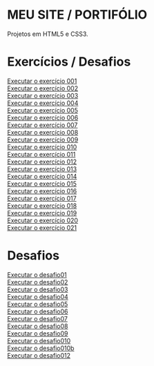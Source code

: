 # MEU SITE / PORTIFÓLIO 

Projetos em HTML5 e CSS3.
 <h1>Exercícios / Desafios</h1>
 
<a href="https://lucknoshi.github.io/html_css/exercicios/ex001/">Executar o exercício 001</a><br>
<a href="https://lucknoshi.github.io/html_css/exercicios/ex002/">Executar o exercício 002</a><br>
<a href="https://lucknoshi.github.io/html_css/exercicios/ex003/">Executar o exercício 003</a><br>
<a href="https://lucknoshi.github.io/html_css/exercicios/ex004/">Executar o exercício 004</a><br>
<a href="https://lucknoshi.github.io/html_css/exercicios/ex005/">Executar o exercício 005</a><br>
<a href="https://lucknoshi.github.io/html_css/exercicios/ex006/">Executar o exercício 006</a><br>
<a href="https://lucknoshi.github.io/html_css/exercicios/ex007/">Executar o exercício 007</a><br>
<a href="https://lucknoshi.github.io/html_css/exercicios/ex008/">Executar o exercício 008</a><br>
<a href="https://lucknoshi.github.io/html_css/exercicios/ex009/">Executar o exercício 009</a><br>
<a href="https://lucknoshi.github.io/html_css/exercicios/ex010/">Executar o exercício 010</a><br>
<a href="https://lucknoshi.github.io/html_css/exercicios/ex011/">Executar o exercício 011</a><br>
<a href="https://lucknoshi.github.io/html_css/exercicios/ex012/">Executar o exercício 012</a><br>
<a href="https://lucknoshi.github.io/html_css/exercicios/ex013/">Executar o exercício 013</a><br>
<a href="https://lucknoshi.github.io/html_css/exercicios/ex014/">Executar o exercício 014</a><br>
<a href="https://lucknoshi.github.io/html_css/exercicios/ex015/">Executar o exercício 015</a><br>
<a href="https://lucknoshi.github.io/html_css/exercicios/ex016/">Executar o exercício 016</a><br>
<a href="https://lucknoshi.github.io/html_css/exercicios/ex017/">Executar o exercício 017</a><br>
<a href="https://lucknoshi.github.io/html_css/exercicios/ex018/">Executar o exercício 018</a><br>
<a href="https://lucknoshi.github.io/html_css/exercicios/ex019/">Executar o exercício 019</a><br>
<a href="https://lucknoshi.github.io/html_css/exercicios/ex020/">Executar o exercício 020</a><br>
<a href="https://lucknoshi.github.io/html_css/exercicios/ex021/site.html">Executar o exercício 021</a>

<h1>Desafios</h1>
<a href="https://lucknoshi.github.io/html_css/desafios/desafio01/desafio01.html">Executar o desafio01</a><br>
<a href="https://lucknoshi.github.io/html_css/desafios/desafio02/desafio02.html">Executar o desafio02</a><br>
<a href="https://lucknoshi.github.io/html_css/desafios/desafio03/desafio03.html">Executar o desafio03</a><br>
<a href="https://lucknoshi.github.io/html_css/desafios/desafio04/desafio04.html">Executar o desafio04</a><br>
<a href="https://lucknoshi.github.io/html_css/desafios/desafio05/desafio05.html">Executar o desafio05</a><br>
<a href="https://lucknoshi.github.io/html_css/desafios/desafio06/index.html">Executar o desafio06</a><br>
<a href="https://lucknoshi.github.io/html_css/desafios/desafio07/desafio07.html">Executar o desafio07</a><br>
<a href="https://lucknoshi.github.io/html_css/desafios/desafio08/index.html">Executar o desafio08</a><br>
<a href="https://lucknoshi.github.io/html_css/desafios/desafio09/index.html">Executar o desafio09</a><br>
<a href="https://lucknoshi.github.io/html_css/desafios/desafio010/index.html">Executar o desafio010</a><br>
<a href="https://lucknoshi.github.io/html_css/desafios/desafio010b/index.html">Executar o desafio010b</a><br>
<a href="https://lucknoshi.github.io/html_css/desafios/desafio012/index.html">Executar o desafio012</a>



